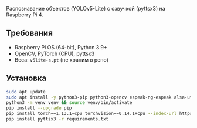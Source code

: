 
Распознавание объектов (YOLOv5-Lite) с озвучкой (pyttsx3) на Raspberry Pi 4.

## Требования
- Raspberry Pi OS (64-bit), Python 3.9+
- OpenCV, PyTorch (CPU), pyttsx3
- Веса: `v5lite-s.pt` (не храним в репо)

## Установка
```bash
sudo apt update
sudo apt install -y python3-pip python3-opencv espeak-ng-espeak alsa-utils
python3 -m venv venv && source venv/bin/activate
pip install --upgrade pip
pip install torch==1.13.1+cpu torchvision==0.14.1+cpu --index-url https://download.pytorch.org/whl/cpu
pip install pyttsx3 -r requirements.txt